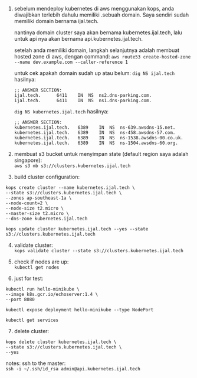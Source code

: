 1. sebelum mendeploy kubernetes di aws menggunakan kops, anda diwajibkan terlebih dahulu memiliki
.sebuah domain. Saya sendiri sudah memiliki domain bernama ijal.tech.

    nantinya domain cluster saya akan bernama kubernetes.ijal.tech, lalu untuk api nya
    akan bernama api.kubernetes.ijal.tech.

    setelah anda memiliki domain, langkah selanjutnya adalah membuat hosted zone di aws,
    dengan command: `aws route53 create-hosted-zone --name dev.example.com --caller-reference 1`

    untuk cek apakah domain sudah up atau belum:
    `dig NS ijal.tech`
    hasilnya:
    ```
    ;; ANSWER SECTION:
    ijal.tech.		6411	IN	NS	ns2.dns-parking.com.
    ijal.tech.		6411	IN	NS	ns1.dns-parking.com.
    ```

    `dig NS kubernetes.ijal.tech`
    hasilnya:
    ```
    ;; ANSWER SECTION:
    kubernetes.ijal.tech.	6389	IN	NS	ns-639.awsdns-15.net.
    kubernetes.ijal.tech.	6389	IN	NS	ns-458.awsdns-57.com.
    kubernetes.ijal.tech.	6389	IN	NS	ns-1538.awsdns-00.co.uk.
    kubernetes.ijal.tech.	6389	IN	NS	ns-1504.awsdns-60.org.
    ```

2. membuat s3 bucket untuk menyimpan state (default region saya adalah singapore):  
    `aws s3 mb s3://clusters.kubernetes.ijal.tech`

3. build cluster configuration:
  ```
  kops create cluster --name kubernetes.ijal.tech \
  --state s3://clusters.kubernetes.ijal.tech \
  --zones ap-southeast-1a \
  --node-count=2 \
  --node-size t2.micro \
  --master-size t2.micro \
  --dns-zone kubernetes.ijal.tech
  ```

  `kops update cluster kubernetes.ijal.tech --yes --state s3://clusters.kubernetes.ijal.tech`

4. validate cluster:  
    `kops validate cluster --state s3://clusters.kubernetes.ijal.tech`

5. check if nodes are up:  
    `kubectl get nodes`

6. just for test:
  ```
  kubectl run hello-minikube \
  --image k8s.gcr.io/echoserver:1.4 \
  --port 8080
  ```

  `kubectl expose deployment hello-minikube --type NodePort`

  `kubectl get services`

7. delete cluster:
  ```
  kops delete cluster kubernetes.ijal.tech \
  --state s3://clusters.kubernetes.ijal.tech \
  --yes
  ```

notes: 
ssh to the master:  
`ssh -i ~/.ssh/id_rsa admin@api.kubernetes.ijal.tech`
